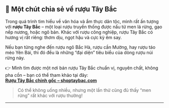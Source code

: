 ## 🍶 Một chút chia sẻ về rượu Tây Bắc

Trong quá trình tìm hiểu về văn hóa và ẩm thực dân tộc, mình rất ấn tượng với **rượu Tây Bắc** – một loại rượu truyền thống được nấu từ men lá rừng, gạo nếp nương, hoặc ngô bản. Khác với rượu công nghiệp, rượu Tây Bắc có hương vị rất riêng: thơm dịu, ngọt hậu và cực kỳ êm say.  

Nếu bạn từng nghe đến rượu ngô Bắc Hà, rượu cần Mường, hay rượu táo mèo Yên Bái, thì đó đều là những “đại diện” tiêu biểu của dòng rượu núi rừng này.

👉 Mình tìm được một nơi bán rượu Tây Bắc chuẩn vị, nguyên chất, không pha cồn – bạn có thể tham khảo tại đây:  
**[Rượu Tây Bắc chính gốc – shoptaybac.com]([https://shoptaybac.com](https://shoptaybac.com/danh-muc-san-pham/dac-san-tay-bac/ruou-tay-bac/))**

> Có thể không uống nhiều, nhưng một lần thử cũng đủ thấy “men rừng” rất khác với rượu thường!

---
